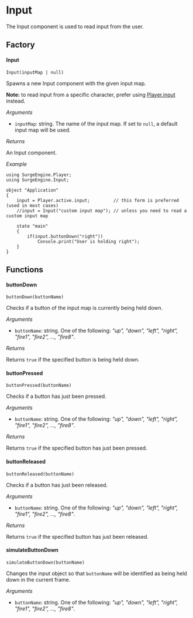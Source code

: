 Input
=====

The Input component is used to read input from the user.

Factory
-------

#### Input

`Input(inputMap | null)`

Spawns a new Input component with the given input map.

**Note:** to read input from a specific character, prefer using [Player.input](/engine/player#input) instead.

*Arguments*

* `inputMap`: string. The name of the input map. If set to `null`, a default input map will be used.

*Returns*

An Input component.

*Example*
```
using SurgeEngine.Player;
using SurgeEngine.Input;

object "Application"
{
    input = Player.active.input;         // this form is preferred (used in most cases)
    //input = Input("custom input map"); // unless you need to read a custom input map

    state "main"
    {
        if(input.buttonDown("right"))
            Console.print("User is holding right");
    }
}
```

Functions
---------

#### buttonDown

`buttonDown(buttonName)`

Checks if a button of the input map is currently being held down.

*Arguments*

* `buttonName`: string. One of the following: *"up", "down", "left", "right", "fire1", "fire2", ..., "fire8"*.

*Returns*

Returns `true` if the specified button is being held down.

#### buttonPressed

`buttonPressed(buttonName)`

Checks if a button has just been pressed.

*Arguments*

* `buttonName`: string. One of the following: *"up", "down", "left", "right", "fire1", "fire2", ..., "fire8"*.

*Returns*

Returns `true` if the specified button has just been pressed.

#### buttonReleased

`buttonReleased(buttonName)`

Checks if a button has just been released.

*Arguments*

* `buttonName`: string. One of the following: *"up", "down", "left", "right", "fire1", "fire2", ..., "fire8"*.

*Returns*

Returns `true` if the specified button has just been released.

#### simulateButtonDown

`simulateButtonDown(buttonName)`

Changes the input object so that `buttonName` will be identified as being held down in the current frame.

*Arguments*

* `buttonName`: string. One of the following: *"up", "down", "left", "right", "fire1", "fire2", ..., "fire8"*.
